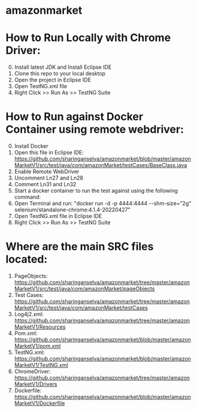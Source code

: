 # amazonmarket

How to Run Locally with Chrome Driver: 
=======================================
0. Install latest JDK and Install Eclipse IDE
2. Clone this repo to your local desktop
3. Open the project in Eclipse IDE
4. Open TestNG.xml file
5. Right Click >> Run As >> TestNG Suite



How to Run against Docker Container using remote webdriver:
============================================================
0. Install Docker
1. Open this file in Eclipse IDE: https://github.com/sharinganselva/amazonmarket/blob/master/amazonMarketV1/src/test/java/com/amazonMarket/testCases/BaseClass.java
2. Enable Remote WebDriver  
  3. Uncomment Ln27 and Ln28
  4. Comment Ln31 and Ln32
5. Start a docker container to run the test against using the following command:
  6. Open Terminal and run: "docker run -d -p 4444:4444 --shm-size="2g" selenium/standalone-chrome:4.1.4-20220427"
7. Open TestNG.xml file in Eclipse IDE
8. Right Click >> Run As >> TestNG Suite 


Where are the main SRC files located: 
======================================
1. PageObjects: https://github.com/sharinganselva/amazonmarket/tree/master/amazonMarketV1/src/test/java/com/amazonMarket/pageObjects
2. Test Cases: https://github.com/sharinganselva/amazonmarket/tree/master/amazonMarketV1/src/test/java/com/amazonMarket/testCases
3. Log4j2.xml: https://github.com/sharinganselva/amazonmarket/tree/master/amazonMarketV1/Resources
4. Pom.xml: https://github.com/sharinganselva/amazonmarket/blob/master/amazonMarketV1/pom.xml
5. TestNG.xml: https://github.com/sharinganselva/amazonmarket/blob/master/amazonMarketV1/TestNG.xml
6. ChromeDriver: https://github.com/sharinganselva/amazonmarket/tree/master/amazonMarketV1/Drivers
7. Dockerfile: https://github.com/sharinganselva/amazonmarket/blob/master/amazonMarketV1/Dockerfile
